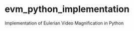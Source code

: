 evm_python_implementation
=========================

Implementation of Eulerian Video Magnification in Python
